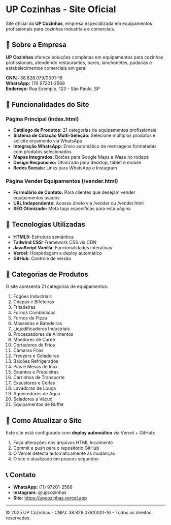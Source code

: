 # UP Cozinhas - Site Oficial

Site oficial da **UP Cozinhas**, empresa especializada em equipamentos profissionais para cozinhas industriais e comerciais.

## 🏢 Sobre a Empresa

**UP Cozinhas** oferece soluções completas em equipamentos para cozinhas profissionais, atendendo restaurantes, bares, lanchonetes, padarias e estabelecimentos comerciais em geral.

**CNPJ:** 38.828.079/0001-16  
**WhatsApp:** (11) 97201-2568  
**Endereço:** Rua Exemplo, 123 - São Paulo, SP

## 🚀 Funcionalidades do Site

### Página Principal (index.html)
- **Catálogo de Produtos:** 21 categorias de equipamentos profissionais
- **Sistema de Cotação Multi-Seleção:** Selecione múltiplos produtos e solicite orçamento via WhatsApp
- **Integração WhatsApp:** Envio automático de mensagens formatadas com produtos selecionados
- **Mapas Integrados:** Botões para Google Maps e Waze no rodapé
- **Design Responsivo:** Otimizado para desktop, tablet e mobile
- **Redes Sociais:** Links para WhatsApp e Instagram

### Página Vender Equipamentos (/vender.html)
- **Formulário de Contato:** Para clientes que desejam vender equipamentos usados
- **URL Independente:** Acesso direto via /vender ou /vender.html
- **SEO Otimizado:** Meta tags específicas para esta página

## 🎨 Tecnologias Utilizadas

- **HTML5:** Estrutura semântica
- **Tailwind CSS:** Framework CSS via CDN
- **JavaScript Vanilla:** Funcionalidades interativas
- **Vercel:** Hospedagem e deploy automático
- **GitHub:** Controle de versão

## 📱 Categorias de Produtos

O site apresenta 21 categorias de equipamentos:

1. Fogões Industriais
2. Chapas e Bifeteiras
3. Fritadeiras
4. Fornos Combinados
5. Fornos de Pizza
6. Masseiras e Batedeiras
7. Liquidificadores Industriais
8. Processadores de Alimentos
9. Moedores de Carne
10. Cortadores de Frios
11. Câmaras Frias
12. Freezers e Geladeiras
13. Balcões Refrigerados
14. Pias e Mesas de Inox
15. Estantes e Prateleiras
16. Carrinhos de Transporte
17. Exaustores e Coifas
18. Lavadoras de Louça
19. Aquecedores de Água
20. Seladores a Vácuo
21. Equipamentos de Buffet

## 🔧 Como Atualizar o Site

Este site está configurado com **deploy automático** via Vercel + GitHub:

1. Faça alterações nos arquivos HTML localmente
2. Commit e push para o repositório GitHub
3. O Vercel detecta automaticamente as mudanças
4. O site é atualizado em poucos segundos

## 📞 Contato

- **WhatsApp:** (11) 97201-2568
- **Instagram:** @upcozinhas
- **Site:** https://upcozinhas.vercel.app

---

© 2025 UP Cozinhas - CNPJ: 38.828.079/0001-16 - Todos os direitos reservados.

